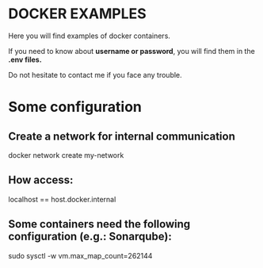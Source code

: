 # DOCKER EXAMPLES
Here you will find examples of docker containers.

If you need to know about **username or password**, you will find them in the **.env files.**

Do not hesitate to contact me if you face any trouble.

# Some configuration

## Create a network for internal communication

docker network create my-network

## How access:

localhost == host.docker.internal

## Some containers need the following configuration (e.g.: Sonarqube):

sudo sysctl -w vm.max_map_count=262144
